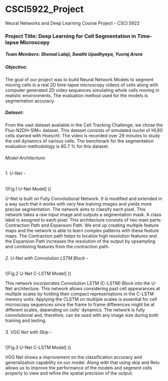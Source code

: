 # CSCI5922_Project
Neural Networks and Deep Learning Course Project - CSCI 5922

### Project Title: Deep Learning for Cell Segmentation in Time-lapse Microscopy
##### Team Members: Shemal Lalaji, Swathi Upadhyaya, Yuvraj Arora 

##### Objective: 

The goal of our project was to build Neural Network Models to segment moving cells in a real 2D time-lapse microscopy videos of cells along with computer generated 2D video sequences simulating whole cells moving in realistic environments. The evaluation method used for the models is segmentation accuracy.

##### Dataset:

From the vast dataset available in the Cell Tracking Challenge, we chose the Fluo-N2DH-SIM+ dataset. This dataset consists of simulated nuclei of HL60 cells stained with Hoescht. The video is recorded over 29 minutes to study the cell dynamics of various cells. The benchmark for the segmentation evaluation methodology is 80.7 % for this dataset.


###### Model Architecture:

###### 1. U-Net - 

![Fig.1 U-Net Model] ()

U-Net is built on Fully Convolutional Network. It is modified and extended in a way such that it works with very few training images and yields more precise segmentation. The network aims to classify each pixel. This network takes a raw input image and outputs a segmentation mask. A class label is assigned to each pixel. This architecture consists of two main parts: Contraction Path and Expansion Path. We end up creating multiple feature maps and the network is able to learn complex patterns with these feature maps. The Contraction path helps to localize high resolution features and the Expansion Path increases the resolution of the output by upsampling and combining features from the contraction path.


###### 2. U-Net with Convolution LSTM Block - 

![Fig.2 U-Net C-LSTM Model] ()

This network incorporates Convolution LSTM (C-LSTM) Block into the U-Net architecture. This network allows considering past cell appearances at multiple scales by holding their compact representations in the C-LSTM memory units. Applying the CLSTM on multiple scales is essential for cell microscopy sequences since the frame to frame differences might be at different scales, depending on cells' dynamics. The network is fully convolutional and, therefore, can be used with any image size during both training and testing.

###### 3. VGG Net with Skip - 

![Fig.3 U-Net C-LSTM Model] ()

VGG Net shows a improvement on the classification accuracy and generalization capability on our model. Along with that using skip and Relu  allows us to improve the performance of the models and segment cells properly to view and  refine the spatial precision of the output.


